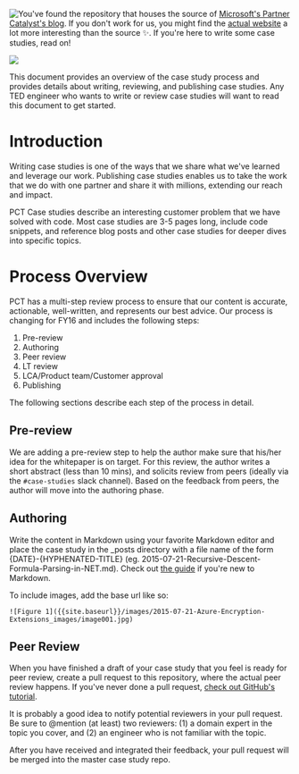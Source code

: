 <a href="https://travis-ci.org/CatalystCode/case-studies"><img src="https://travis-ci.org/CatalystCode/case-studies.svg?branch=gh-pages" style="float: left" /></a> You've found the repository that houses the source of [Microsoft's Partner Catalyst's blog](http://catalystcode.github.io/case-studies). If you don't work for us, you might find the [actual website](http://catalystcode.github.io/case-studies) a lot more interesting than the source :sparkles:. If you're here to write some case studies, read on!

![](https://raw.githubusercontent.com/CatalystCode/case-studies/gh-pages/images/readme_banner.png)

This document provides an overview of the case study process and provides details about writing, reviewing, and publishing case studies. Any TED engineer who wants to write or review case studies will want to read this document to get started.

# Introduction
Writing case studies is one of the ways that we share what we've learned and leverage our work. Publishing case studies enables us to take the work that we do with one partner and share it with millions, extending our reach and impact.

PCT Case studies describe an interesting customer problem that we have solved with code. Most case studies are 3-5 pages long, include code snippets, and reference blog posts and other case studies for deeper dives into specific topics.

# Process Overview
PCT has a multi-step review process to ensure that our content is accurate, actionable, well-written, and represents our best advice. Our process is changing for FY16 and includes the following steps:

1. Pre-review
2. Authoring
3. Peer review
4. LT review
5. LCA/Product team/Customer approval
6. Publishing

The following sections describe each step of the process in detail.

## Pre-review
We are adding a pre-review step to help the author make sure that his/her idea for the whitepaper is on target. For this review, the author writes a short abstract (less than 10 mins), and solicits review from peers (ideally via the `#case-studies` slack channel). Based on the feedback from peers, the author will move into the authoring phase.

## Authoring
Write the content in Markdown using your favorite Markdown editor and place the case study in the _posts directory with a file name of the form {DATE}-{HYPHENATED-TITLE} (eg. 2015-07-21-Recursive-Descent-Formula-Parsing-in-NET.md). Check out [the guide](https://help.github.com/articles/markdown-basics/) if you're new to Markdown.

To include images, add the base url like so:
```
![Figure 1]({{site.baseurl}}/images/2015-07-21-Azure-Encryption-Extensions_images/image001.jpg)
```



## Peer Review
When you have finished a draft of your case study that you feel is ready for peer review, create a pull request to this repository, where the actual peer review happens. If you've never done a pull request, [check out GitHub's tutorial](https://guides.github.com/activities/forking/).

It is probably a good idea to notify potential reviewers in your pull request. Be sure to @mention (at least) two reviewers: (1) a domain expert in the topic you cover, and (2) an engineer who is not familiar with the topic.

After you have received and integrated their feedback, your pull request will be merged into the master case study repo.
